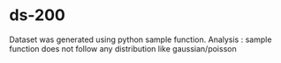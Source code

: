 # ds-200

Dataset was generated using python sample function.
Analysis : sample function does not follow any distribution like gaussian/poisson

